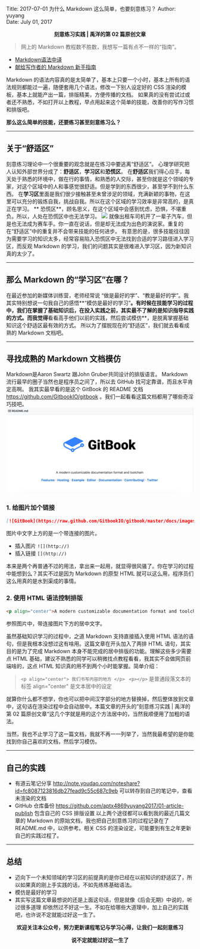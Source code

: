 Title:  2017-07-01  为什么 Markdown 这么简单，也要刻意练习？
Author: yuyang  
Date:   July 01, 2017  

<p align="center"><strong> 刻意练习实践 | 禹洋的第 02 篇原创文章</strong></p>

> 网上的 Markdown 教程数不胜数，我想写一篇有点不一样的“指南”。

* [Markdown语法中译](http://markdown.tw/)
* [献给写作者的 Markdown 新手指南](http://www.jianshu.com/p/q81RER)

Markdown 的语法内容真的是太简单了，基本上只要一个小时，基本上所有的语法规则都能过一遍，随便套用几个语法，修改一下别人设定好的 CSS 渲染的模板，基本上就能产出一篇，排版精美，方便传播的文档。
如果真的没有尝试过或者还不熟悉，不如打开以上教程，早点用起来这个简单的技能，改善你的写作习惯和排版吧。

**那么这么简单的技能，还要练习甚至刻意练习么？**


 ---


## 关于“舒适区”

刻意练习理论中一个很重要的观念就是在练习中要逃离“舒适区”。
心理学研究把人认知外部世界分成了：**舒适区**，**学习区**和**恐慌区**。
在**舒适区**我们得心应手，每天处于熟悉的环境中，做在行的事情，和熟悉的人交际，甚至你就是这个领域的专家，对这个区域中的人和事感觉很舒适。但是学到的东西很少，甚至学不到什么东西。
在**学习区**里面是我们很少接触甚至未曾涉足的领域，充满新颖的事物，在这里可以充分的锻炼自我，挑战自我。所以在这个区域的学习效率是非常高的，是真正在学习。
** 恐慌区**，顾名思义，在这个区域中会感到忧虑，恐惧，不堪重负。所以，人处在恐慌区中也无法学习。
![](http://img3.imgtn.bdimg.com/it/u=691938677,2878913895&fm=214&gp=0.jpg)
就像出租车司机开了一辈子汽车，但是也无法成为赛车手。你一直在说话，但是却无法成为出色的演说家。重复的在“舒适区”中的重复并不会带来技能的任何进步。
有意思的是，很多技能往往因为需要学习的知识太多，经常容易陷入恐慌区中无法找到合适的学习路径进入学习区，而反观 Markdown 的学习，我们的问题其实是很难进入学习区，因为新知识真的太少了。


- - - - 


## 那么 Markdown 的“学习区”在哪？
在最近参加的新媒体训练营，老师经常说 “做是最好的学”、“教是最好的学”。我其实特别想说一句我自己的感悟**“模仿是最好的学习”**。有时候在技能学习的过程中，我们在掌握了基础知识后，在投入实践之前，其实最不了解的是知识指导实践的方式。而我觉得**看看高手他们以前的实践，然后尝试模仿**，是脱离掌握基础知识这个舒适区最有效的方式。
所以为了摆脱现在的“舒适区”，我们就去看看成熟的 Markdown 文档吧。


- - - - -


## 寻找成熟的 Markdown 文档模仿
Markdown是Aaron Swartz 跟John Gruber共同设计的排版语言。 Markdown 流行最早的圈子当然也是程序员之间了，所以去 GitHub 找可定靠谱，而且水平肯定高啊。
我其实最早看的是这个 GitBook 的 README 文档 <https://github.com/GitbookIO/gitbook> 。我们一起看看这篇文档都用了哪些奇淫巧技吧。
![](./_image/2017-07-01-21-02-26.jpg)
### 1. 给图片加个链接
```markdown
[![GitBook](https://raw.github.com/GitbookIO/gitbook/master/docs/images/banner.png)](https://www.gitbook.com)
```
图片中文字上方的是一个带连接的图片。

* 插入图片 `![](http://)` 
* 插入链接  `[](http://)`

本来是两个再普通不过的用法，拿出来一起用，就显得很风骚了。你在学习的过程中能想到么？其实不过是因为 Markdown 的原型 HTML 就可以这么用，程序员们这么用真的是水到渠成的事情。

### 2. 使用 HTML 语法控制排版

```markdown
<p align="center">A modern customizable documentation format and toolchain</p>
```
参照图片中，带连接图片下方的居中文字。

虽然基础知识学习的过程中，之道 Markdown 支持直接插入使用 HTML 语法的语句，但是我根本没想过这有啥用。这篇文章在开头加入了两排 HTML 语句，其实目的是为了完成 Markdown 本身不能完成的居中排版的功能。理解这些多少需要点 HTML 基础，建议不熟悉的同学可以稍微找点教程看看，我其实不会做网页前端啥的，这点 HTML 知识真的用不到两个小时能掌握。简单介绍：
> `<p align="center"> 我们书写内容的地方 </p> ` 
> `<p></p>` 是普通段落文本的标签
> align="center" 是文本居中的设定

就算你什么都不想学，你也可以把中间汉字部分的地方替换掉，然后整体放到文章中，这句话在渲染过程中会自动居中。本篇文章的开头的”刻意练习实践 | 禹洋的第 02 篇原创文章“这几个字就是用的这个方法居中的，当然我顺便用了加粗的语法。

当然，我也不止学习了这一篇文档，我就不再一一列举了，当然我最希望的是你能找到你自己喜欢的文档，然后学习模仿。


- - - - -


## 自己的实践

* 有道云笔记分享 <http://note.youdao.com/noteshare?id=fc8087123816db27fead9c55c687c9eb> 可以转存到自己的笔记中，查看未渲染的文档
*  GitHub 仓库备份 <https://github.com/aptx4869yuyang2017/01-article-publish> 包含自己的 CSS 排版设置
以上两个途径都可以看到我的最近几篇文章的 Markdown 的原始文档，我也把自己刻意练习的过程记录在了 README.md 中，以供参考。相关 CSS 的渲染设定，可能要到有生之年更新自己的实践过程了。


- - - - -


## 总结

* 迈向下一个未知领域的学习区的前提真的是你已经在以前知识的舒适区了，所以如果真的刚上手实践的话，不如先练练基础语法。
* 模仿是最好的学习
* 其实写这篇文章最想说的还是上面这句话，但是就像《后会无期》中说的，听过很多道理 却依然过不好这一生。不如在给哪些大道理中，加上自己的实践吧，也许说不定就能过好这一生了。

<p align="center"><strong> 欢迎关注本公众号，努力更新课程笔记与学习心得，让我们一起刻意练习</strong></p>
<p align="center"><strong> 说不定就能过好这一生了</strong></p>